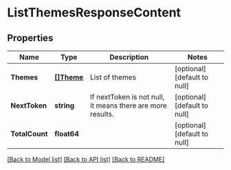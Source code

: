 # ListThemesResponseContent

## Properties
Name | Type | Description | Notes
------------ | ------------- | ------------- | -------------
**Themes** | [**[]Theme**](Theme.md) | List of themes | [optional] [default to null]
**NextToken** | **string** | If nextToken is not null, it means there are more results. | [optional] [default to null]
**TotalCount** | **float64** |  | [optional] [default to null]

[[Back to Model list]](../README.md#documentation-for-models) [[Back to API list]](../README.md#documentation-for-api-endpoints) [[Back to README]](../README.md)

